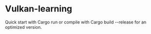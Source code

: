 # Vulkan-learning
Quick start with Cargo run or compile with Cargo build --release for an optimized version.
